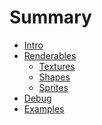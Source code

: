 
<style>
  #sidenav {
    background: #313131 !important;
  }
</style>

# Summary
- [Intro](./intro.md)
- [Renderables](./renderables.md)
  - [Textures](./textures.md)
  - [Shapes](./shapes.md)
  - [Sprites](./sprites.md)
- [Debug](./debug.md)
- [Examples](./examples.md)